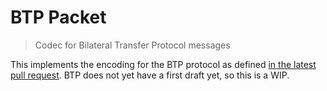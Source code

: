 # BTP Packet
> Codec for Bilateral Transfer Protocol messages

This implements the encoding for the BTP protocol as defined [in the latest pull request](https://github.com/interledger/rfcs/pull/271). BTP does not yet have a first draft yet, so this is a WIP.
